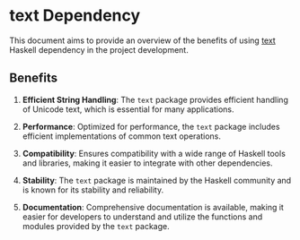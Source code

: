 # text Dependency

This document aims to provide an overview of the benefits of using [text](https://hackage.haskell.org/package/text) Haskell dependency in the project development.

## Benefits

1. **Efficient String Handling**: The `text` package provides efficient handling of Unicode text, which is essential for many applications.

2. **Performance**: Optimized for performance, the `text` package includes efficient implementations of common text operations.

3. **Compatibility**: Ensures compatibility with a wide range of Haskell tools and libraries, making it easier to integrate with other dependencies.

4. **Stability**: The `text` package is maintained by the Haskell community and is known for its stability and reliability.

5. **Documentation**: Comprehensive documentation is available, making it easier for developers to understand and utilize the functions and modules provided by the `text` package.
